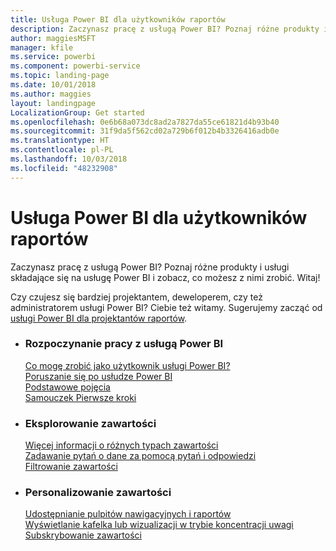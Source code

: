 ```yaml
---
title: Usługa Power BI dla użytkowników raportów
description: Zaczynasz pracę z usługą Power BI? Poznaj różne produkty i usługi składające się na usługę Power BI i zobacz, co możesz z nimi zrobić.
author: maggiesMSFT
manager: kfile
ms.service: powerbi
ms.component: powerbi-service
ms.topic: landing-page
ms.date: 10/01/2018
ms.author: maggies
layout: landingpage
LocalizationGroup: Get started
ms.openlocfilehash: 0e6b68a073dc8ad2a7827da55ce61821d4b93b40
ms.sourcegitcommit: 31f9da5f562cd02a729b6f012b4b3326416adb0e
ms.translationtype: HT
ms.contentlocale: pl-PL
ms.lasthandoff: 10/03/2018
ms.locfileid: "48232908"
---
```

# <a name="power-bi-for-report-consumers"></a>Usługa Power BI dla użytkowników raportów

Zaczynasz pracę z usługą Power BI? Poznaj różne produkty i usługi składające się na usługę Power BI i zobacz, co możesz z nimi zrobić. Witaj!

Czy czujesz się bardziej projektantem, deweloperem, czy też administratorem usługi Power BI? Ciebie też witamy. Sugerujemy zacząć od [usługi Power BI dla projektantów raportów](../power-bi-creator-landing.md).

<ul class="panelContent cardsF"> 
              <li> 
                             <div class="cardSize"> 
                                           <div class="cardPadding"> 
                                                          <div class="card"> 
                                                                        <div class="cardText"> 
                                                                                      <h3>Rozpoczynanie pracy z usługą Power BI</h3> 
                                                                                      <p></p>
                                                                                            <a href="end-user-consumer.md">Co mogę zrobić jako użytkownik usługi Power BI?</a><br/> 
                                                                                            <a href="end-user-experience.md">Poruszanie się po usłudze Power BI</a><br/> 
                                                                                            <a href="end-user-basic-concepts.md">Podstawowe pojęcia</a><br/>
                                                                                            <a href="../service-get-started.md">Samouczek Pierwsze kroki</a><br/>
                                                                        </div> 
                                                          </div> 
                                           </div> 
                             </div> 
              </li>
              <li> 
                             <div class="cardSize"> 
                                           <div class="cardPadding"> 
                                                          <div class="card"> 
                                                                        <div class="cardText"> 
                                                                                      <h3>Eksplorowanie zawartości</h3> 
                                                                                      <p></p>
                                                                                            <a href="end-user-related.md">Więcej informacji o różnych typach zawartości</a><br/> 
                                                                                            <a href="end-user-q-and-a.md">Zadawanie pytań o dane za pomocą pytań i odpowiedzi</a><br/> 
                                                                                            <a href="end-user-report-filter.md">Filtrowanie zawartości</a> 
                                                                        </div> 
                                                          </div> 
                                           </div> 
                             </div> 
              </li>
              <li> 
                             <div class="cardSize"> 
                                           <div class="cardPadding"> 
                                                          <div class="card"> 
                                                                        <div class="cardText"> 
                                                                                      <h3>Personalizowanie zawartości</h3> 
                                                                                      <p></p>
                                                                                            <a href="end-user-shared-with-me.md">Udostępnianie pulpitów nawigacyjnych i raportów</a><br/> 
                                                                                            <a href="end-user-focus.md">Wyświetlanie kafelka lub wizualizacji w trybie koncentracji uwagi</a><br/> 
                                                                                            <a href="end-user-subscribe.md">Subskrybowanie zawartości</a>
                                                                        </div> 
                                                          </div> 
                                           </div> 
                             </div> 
              </li>
</ul>


